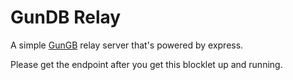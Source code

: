 # GunDB Relay

A simple [GunGB](https://gun.eco/) relay server that's powered by express.

Please get the endpoint after you get this blocklet up and running.
